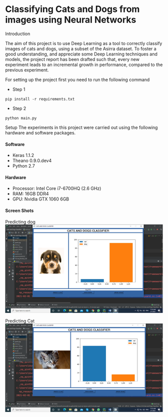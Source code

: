 # Classifying Cats and Dogs from images using Neural Networks
Introduction 

The aim of this project is to use Deep Learning as a tool to correctly classify images of cats and dogs, using a subset of the Asirra dataset. To foster a good understanding, and appreciate some Deep Learning techniques and models, the project report has been drafted such that, every new experiment leads to an incremental growth in performance, compared to the previous experiment.

For setting up the project first you need to run the following command

* Step 1
```
pip install -r requirements.txt
``` 
* Step 2
```
python main.py
```

Setup 
The experiments in this project were carried out using the following hardware and software packages. 
#### Software
*	Keras 1.1.2
*	Theano 0.9.0.dev4 
*	Python 2.7 
#### Hardware
*	Processor: Intel Core i7-6700HQ (2.6 GHz)  
*	RAM:  16GB DDR4 
*	GPU:   Nvidia GTX 1060 6GB 

#### Screen Shots


Predicting dog
![alt text](images/1.png)



Predicting Cat
![image 2](images/2.png)